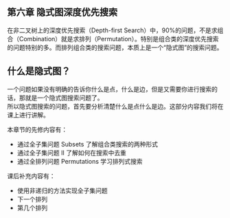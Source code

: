 ## 第六章 隐式图深度优先搜索

在非二叉树上的深度优先搜索（Depth-first Search）中，90%的问题，不是求组合（Combination）就是求排列（Permutation）。特别是组合类的深度优先搜索的问题特别的多。而排列组合类的搜索问题，本质上是一个“隐式图”的搜索问题。

## 什么是隐式图？

一个问题如果没有明确的告诉你什么是点，什么是边，但是又需要你进行搜索的话，那就是一个隐式图搜索问题了。  
所以隐式图搜索的问题，首先要分析清楚什么是点什么是边。这部分内容我们将在课上进行讲解。

本章节的先修内容有：

* 通过全子集问题 Subsets 了解组合类搜索的两种形式
* 通过全子集问题 II 了解如何在搜索中去重
* 通过全排列问题 Permutations 学习排列式搜索

课后补充内容有：

* 使用非递归的方法实现全子集问题
* 下一个排列
* 第几个排列



